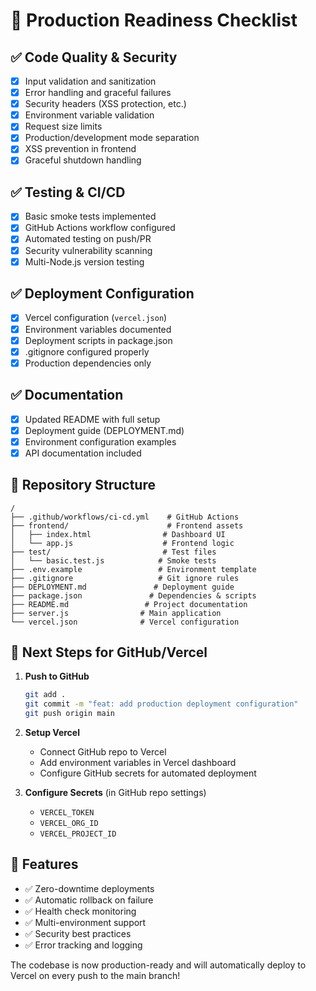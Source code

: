 # 🚀 Production Readiness Checklist

## ✅ Code Quality & Security
- [x] Input validation and sanitization
- [x] Error handling and graceful failures  
- [x] Security headers (XSS protection, etc.)
- [x] Environment variable validation
- [x] Request size limits
- [x] Production/development mode separation
- [x] XSS prevention in frontend
- [x] Graceful shutdown handling

## ✅ Testing & CI/CD
- [x] Basic smoke tests implemented
- [x] GitHub Actions workflow configured
- [x] Automated testing on push/PR
- [x] Security vulnerability scanning
- [x] Multi-Node.js version testing

## ✅ Deployment Configuration
- [x] Vercel configuration (`vercel.json`)
- [x] Environment variables documented
- [x] Deployment scripts in package.json
- [x] .gitignore configured properly
- [x] Production dependencies only

## ✅ Documentation
- [x] Updated README with full setup
- [x] Deployment guide (DEPLOYMENT.md)
- [x] Environment configuration examples
- [x] API documentation included

## 🎯 Repository Structure
```
/
├── .github/workflows/ci-cd.yml    # GitHub Actions
├── frontend/                      # Frontend assets
│   ├── index.html                # Dashboard UI  
│   └── app.js                    # Frontend logic
├── test/                         # Test files
│   └── basic.test.js            # Smoke tests
├── .env.example                 # Environment template
├── .gitignore                   # Git ignore rules
├── DEPLOYMENT.md               # Deployment guide
├── package.json               # Dependencies & scripts
├── README.md                 # Project documentation
├── server.js                # Main application
└── vercel.json              # Vercel configuration
```

## 🔧 Next Steps for GitHub/Vercel

1. **Push to GitHub**
   ```bash
   git add .
   git commit -m "feat: add production deployment configuration"
   git push origin main
   ```

2. **Setup Vercel**
   - Connect GitHub repo to Vercel
   - Add environment variables in Vercel dashboard
   - Configure GitHub secrets for automated deployment

3. **Configure Secrets** (in GitHub repo settings)
   - `VERCEL_TOKEN`
   - `VERCEL_ORG_ID` 
   - `VERCEL_PROJECT_ID`

## 🎉 Features
- ✅ Zero-downtime deployments
- ✅ Automatic rollback on failure
- ✅ Health check monitoring
- ✅ Multi-environment support
- ✅ Security best practices
- ✅ Error tracking and logging

The codebase is now production-ready and will automatically deploy to Vercel on every push to the main branch!
